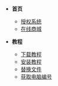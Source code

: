 * **首页**
  * [授权系统](https://ffgz.xyz)
  * [在线商城](https://m.jian.fan/)

* **教程**
  * [下载教程](/use/download.md)
  * [安装教程](/use/install.md)
  * [替换文件](/use/instead.md)
  * [获取电脑编号](/use/getcode.md)

